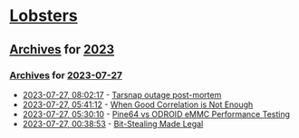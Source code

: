 # [Lobsters](../../../README.md)

## [Archives](../../index.md) for [2023](../index.md)

### [Archives](../../index.md) for [2023-07-27](index.md)

* [2023-07-27, 08:02:17](https://lobste.rs/s/nqlzfk/tarsnap_outage_post_mortem) - [Tarsnap outage post-mortem](https://mail.tarsnap.com/tarsnap-announce/msg00050.html)
* [2023-07-27, 05:41:12](https://lobste.rs/s/ybkzzr/when_good_correlation_is_not_enough) - [When Good Correlation is Not Enough](https://hakibenita.com/postgresql-correlation-brin-multi-minmax)
* [2023-07-27, 05:30:10](https://lobste.rs/s/ctchqm/pine64_vs_odroid_emmc_performance) - [Pine64 vs ODROID eMMC Performance Testing](https://www.sevarg.net/2022/02/05/pine64-and-odroid-emmc-performance/)
* [2023-07-27, 00:38:53](https://lobste.rs/s/iryife/bit_stealing_made_legal) - [Bit-Stealing Made Legal](https://inria.hal.science/hal-04165615/document)
